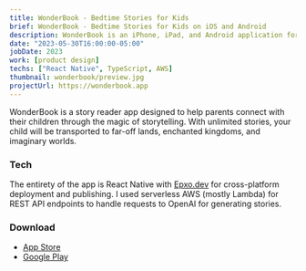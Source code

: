 ```yaml
---
title: WonderBook - Bedtime Stories for Kids
brief: WonderBook - Bedtime Stories for Kids on iOS and Android
description: WonderBook is an iPhone, iPad, and Android application for parents to become master story tellers as they embark on a grand adventure with their children.
date: "2023-05-30T16:00:00-05:00"
jobDate: 2023
work: [product design]
techs: ["React Native", TypeScript, AWS]
thumbnail: wonderbook/preview.jpg
projectUrl: https://wonderbook.app
---
```


WonderBook is a story reader app designed to help parents connect with their children through the magic of storytelling.
With unlimited stories, your child will be transported to far-off lands, enchanted kingdoms, and imaginary worlds.

### Tech

The entirety of the app is React Native with <a href="https://expo.dev/" target="_blank">Epxo.dev</a> for cross-platform deployment and publishing. I used serverless AWS (mostly Lambda) for REST API endpoints to handle requests to OpenAI for generating stories.

### Download

- <a href="https://apps.apple.com/ca/app/wonderbook-storytelling-app/id6448803561" target="_blank">App Store</a>
- <a href="https://play.google.com/store/apps/details?id=com.brownduck.wonderbook" target="_blank">Google Play</a>
